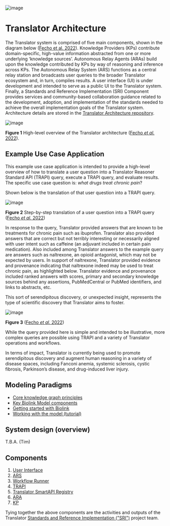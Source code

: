 ![image](../img/translator-banner.jpg)

# Translator Architecture

The Translator system is comprised of five main components, shown in the diagram below 
([Fecho et al. 2022](../about/index.md#references)). Knowledge Providers (KPs) contribute domain-specific, high-value
information abstracted from one or more underlying ‘knowledge sources’. Autonomous Relay Agents (ARAs) build upon the 
knowledge contributed by KPs by way of reasoning and inference across KPs. The Autonomous Relay System (ARS) functions
as a central relay station and broadcasts user queries to the broader Translator
ecosystem and, in turn, compiles results. A user interface (UI) is under development and intended to serve as a public UI to the Translator system.
Finally, a Standards and Reference Implementation (SRI) Component provides services and community-based collaboration
guidance related to the development, adoption, and implementation of the standards needed to achieve the overall
implementation goals of the Translator system. Architecture details are stored in the
[Translator Architecture repository](https://github.com/NCATSTranslator/TranslatorArchitecture).

![image](https://user-images.githubusercontent.com/26254388/174347804-0412fbd2-f61f-4573-8073-2408c3c41e15.png)

**Figure 1**  High-level overview of the Translator architecture ([Fecho _et al._ 2022](../about/index.md#references)).

## Example Use Case Application

This example use case application is intended to provide a high-level overview of how to translate a user question
into a Translator Reasoner Standard API (TRAPI) query, execute a TRAPI query, and evaluate results.
The specific use case question is: _what drugs treat chronic pain_?

Shown below is the translation of that user question into a TRAPI query.

![image](https://user-images.githubusercontent.com/26254388/174348079-4bf2ff96-db8e-432e-ba5d-7c82475ec821.png)

**Figure 2** Step-by-step translation of a user question into a TRAPI query ([Fecho _et al._ 2022](../about/index.md#references))

In response to the query, Translator provided answers that are known to be treatments for chronic pain such as
ibuprofen. Translator also provided answers that are correct but not terribly interesting or necessarily aligned with
user intent such as caffeine (an adjuvant included in certain pain medication). Also included among Translator answers
to the example query are answers such as naltrexone, an opioid antagonist, which may not be expected by users. In support of naltrexone, Translator
provided evidence and provenance indicating that naltrexone indeed may be used to treat chronic pain, as highlighted
below. Translator evidence and provenance included ranked answers with scores, primary and secondary knowledge sources
behind any assertions, PubMedCentral or PubMed identifiers, and links to abstracts, etc. 

This sort of serendipitous discovery, or unexpected insight, represents the type of scientific discovery that
Translator aims to foster.

![image](https://user-images.githubusercontent.com/26254388/174348255-2ba2d8d3-8f0e-4678-a4d1-997e299b4a1b.png)

**Figure 3** ([Fecho _et al._ 2022](../about/index.md#references))

While the query provided here is simple and intended to be illustrative, more complex queries are possible using TRAPI 
and a variety of Translator operations and workflows.

In terms of impact, Translator is currently being used to promote serendipitous discovery and augment human reasoning 
in a variety of disease spaces, including Fanconi anemia, systemic sclerosis, cystic fibrosis, Parkinson’s disease, 
and drug-induced liver injury.

## Modeling Paradigms 

* [Core knowledge graph principles](./biolink/core_knowledge_graph_principles.md)
* [Key Biolink Model components](https://biolink.github.io/biolink-model/guidelines/understanding-the-model.html)
* [Getting started with Biolink](https://biolink.github.io/biolink-model/guidelines/using-the-modeling-language.html)
* [Working with the model (tutorial)](https://biolink.github.io/biolink-model/guidelines/working-with-the-model.html)

## System design (overview)

T.B.A. (Tim)

## Components

1. [User Interface](ui.md)
2. [ARS](ars.md)
3. [Workflow Runner](workflows.md)
4. [TRAPI](trapi.md)
5. [Translator SmartAPI Registry](registry.md)
6. [ARA](ara.md)
7. [KP](kp.md)

Tying together the above components are the activities and outputs of the Translator
[Standards and Reference Implementation ("SRI")](sri.md) project team.

